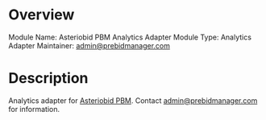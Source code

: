 # Overview

Module Name: Asteriobid PBM Analytics Adapter
Module Type: Analytics Adapter
Maintainer: admin@prebidmanager.com

# Description

Analytics adapter for <a href="http://prebidmanager.com/">Asteriobid PBM</a>. Contact admin@prebidmanager.com for information.
